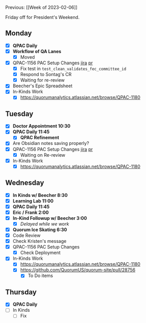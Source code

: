 Previous: [[Week of 2023-02-06]]

Friday off for President's Weekend.

## Monday
- [x] **QPAC Daily**
- [x] **Workflow of QA Lanes**
	- [x] Moved
- [x] QPAC-1156 PAC Setup Changes [jira](https://quorumanalytics.atlassian.net/browse/QPAC-1156) [pr](https://app.element.io/#/room/#typescript:matrix.org)
	- [x] Fix test in `test_clean_validates_fec_committee_id`
	- [x] Respond to Sontag's CR
	- [x] Waiting for re-review
- [x] Beecher's Epic Spreadsheet
- [x] In-Kinds Work
	- [x] https://quorumanalytics.atlassian.net/browse/QPAC-1180

## Tuesday
- [x] **Doctor Appointment 10:30**
- [x] **QPAC Daily 11:45**
	- [x] **QPAC Refinement**
- [x] Are Obsidian notes saving properly?
- [x] QPAC-1156 PAC Setup Changes [jira](https://quorumanalytics.atlassian.net/browse/QPAC-1156) [pr](https://app.element.io/#/room/#typescript:matrix.org)
	- [x] Waiting on Re-review
- [x] In-Kinds Work
	- [x] https://quorumanalytics.atlassian.net/browse/QPAC-1180

## Wednesday
- [x] **In Kinds w/ Beecher 8:30**
- [x] **Learning Lab 11:00**
- [x] **QPAC Daily 11:45**
- [x] **Eric / Frank 2:00**
- [x] **In-Kind Followup w/ Beecher 3:00**
	- [x] *Delayed while we work*
- [x] **Quorum Ice Skating 6:30**
- [x] Code Review
- [x] Check Kristen's message
- [x] QPAC-1156 PAC Setup Changes
	- [x] Check Deployment
- [x] In-Kinds Work
	- [x] https://quorumanalytics.atlassian.net/browse/QPAC-1180
	- [x] https://github.com/QuorumUS/quorum-site/pull/28756
		- [x] To Do items

## Thursday
- [x] **QPAC Daily**
- [ ] In Kinds
	- [ ] Fix